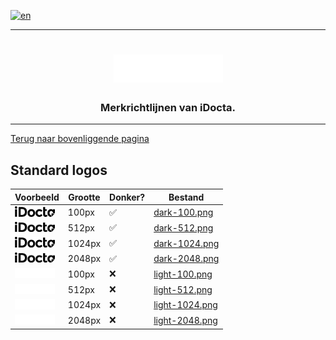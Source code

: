 [![en](https://img.shields.io/badge/lang-en-red.svg)](https://github.com/iDocta/brand-guide/blob/main/logo/README.md)

---

<h1 align="center">
    <a href="https://www.idocta.be"><img src="https://raw.githubusercontent.com/iDocta/brand-guide/main/logo/source/light.svg" width="175px" alt="iDocta"></a>
</h1>
 
<h3 align="center">Merkrichtlijnen van iDocta.</h3>

---

[Terug naar bovenliggende pagina](../README.nl.md)

## Standard logos

| Voorbeeld                                                                                                            | Grootte | Donker? | Bestand                                                                                        |
| -------------------------------------------------------------------------------------------------------------------- | ------- | ------- | ---------------------------------------------------------------------------------------------- |
| <img src='https://github.com/iDocta/brand-guide/blob/main/logo/standard/dark-100.png?raw=true' width='64' alt=''/>   | 100px   | ✅       | [dark-100.png](https://github.com/iDocta/brand-guide/blob/main/logo/standard/dark-100.png)     |
| <img src='https://github.com/iDocta/brand-guide/blob/main/logo/standard/dark-512.png?raw=true' width='64' alt=''/>   | 512px   | ✅       | [dark-512.png](https://github.com/iDocta/brand-guide/blob/main/logo/standard/dark-512.png)     |
| <img src='https://github.com/iDocta/brand-guide/blob/main/logo/standard/dark-1024.png?raw=true' width='64' alt=''/>  | 1024px  | ✅       | [dark-1024.png](https://github.com/iDocta/brand-guide/blob/main/logo/standard/dark-1024.png)   |
| <img src='https://github.com/iDocta/brand-guide/blob/main/logo/standard/dark-2048.png?raw=true' width='64' alt=''/>  | 2048px  | ✅       | [dark-2048.png](https://github.com/iDocta/brand-guide/blob/main/logo/standard/dark-2048.png)   |
| <img src='https://github.com/iDocta/brand-guide/blob/main/logo/standard/light-100.png?raw=true' width='64' alt=''/>  | 100px   | ❌       | [light-100.png](https://github.com/iDocta/brand-guide/blob/main/logo/standard/light-100.png)   |
| <img src='https://github.com/iDocta/brand-guide/blob/main/logo/standard/light-512.png?raw=true' width='64' alt=''/>  | 512px   | ❌       | [light-512.png](https://github.com/iDocta/brand-guide/blob/main/logo/standard/light-512.png)   |
| <img src='https://github.com/iDocta/brand-guide/blob/main/logo/standard/light-1024.png?raw=true' width='64' alt=''/> | 1024px  | ❌       | [light-1024.png](https://github.com/iDocta/brand-guide/blob/main/logo/standard/light-1024.png) |
| <img src='https://github.com/iDocta/brand-guide/blob/main/logo/standard/light-2048.png?raw=true' width='64' alt=''/> | 2048px  | ❌       | [light-2048.png](https://github.com/iDocta/brand-guide/blob/main/logo/standard/light-2048.png) |
